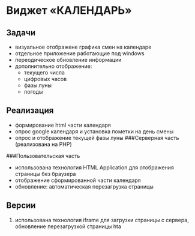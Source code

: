﻿# Виджет &laquo;КАЛЕНДАРЬ&raquo;

## Задачи
 - визуальное отображене графика смен на календаре
 - отдельное приложение работающие под windows
 - переодическое обновление информации
 - дополнительно отображение:
   - текущего числа
   - цифровых часов
   - фазы луны
   - погоды
   
## Реализация

- формирование html части календаря
- опрос google календаря и установка пометки на день смены
- опрос и отображение текущей фазы луны
###Серверная часть (реализована на PHP)

###Пользовательская часть
 - использована технология HTML Application для отображения страницы без браузера
 - отображение сформированной части календаря
 - обновление: автоматическая перезагрузка страницы
 
 ## Версии
  1.  использована технология iframe для загрузки страницы с сервера, обновление перезагрузкой страницы hta
